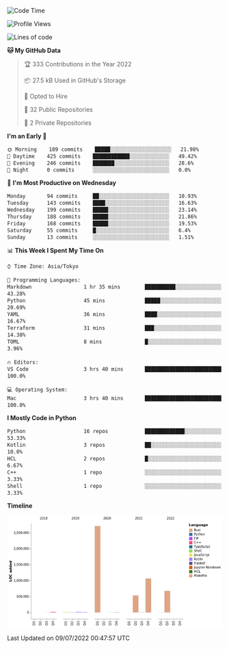 <!--START_SECTION:waka-->
![Code Time](http://img.shields.io/badge/Code%20Time-0%20secs-blue)

![Profile Views](http://img.shields.io/badge/Profile%20Views-1-blue)

![Lines of code](https://img.shields.io/badge/From%20Hello%20World%20I%27ve%20Written-5%20Million%20lines%20of%20code-blue)

**🐱 My GitHub Data** 

> 🏆 333 Contributions in the Year 2022
 > 
> 📦 27.5 kB Used in GitHub's Storage 
 > 
> 💼 Opted to Hire
 > 
> 📜 32 Public Repositories 
 > 
> 🔑 2 Private Repositories  
 > 
**I'm an Early 🐤** 

```text
🌞 Morning    189 commits    █████░░░░░░░░░░░░░░░░░░░░   21.98% 
🌆 Daytime    425 commits    ████████████░░░░░░░░░░░░░   49.42% 
🌃 Evening    246 commits    ███████░░░░░░░░░░░░░░░░░░   28.6% 
🌙 Night      0 commits      ░░░░░░░░░░░░░░░░░░░░░░░░░   0.0%

```
📅 **I'm Most Productive on Wednesday** 

```text
Monday       94 commits     ██░░░░░░░░░░░░░░░░░░░░░░░   10.93% 
Tuesday      143 commits    ████░░░░░░░░░░░░░░░░░░░░░   16.63% 
Wednesday    199 commits    █████░░░░░░░░░░░░░░░░░░░░   23.14% 
Thursday     188 commits    █████░░░░░░░░░░░░░░░░░░░░   21.86% 
Friday       168 commits    █████░░░░░░░░░░░░░░░░░░░░   19.53% 
Saturday     55 commits     █░░░░░░░░░░░░░░░░░░░░░░░░   6.4% 
Sunday       13 commits     ░░░░░░░░░░░░░░░░░░░░░░░░░   1.51%

```


📊 **This Week I Spent My Time On** 

```text
⌚︎ Time Zone: Asia/Tokyo

💬 Programming Languages: 
Markdown                 1 hr 35 mins        ██████████░░░░░░░░░░░░░░░   43.28% 
Python                   45 mins             █████░░░░░░░░░░░░░░░░░░░░   20.69% 
YAML                     36 mins             ████░░░░░░░░░░░░░░░░░░░░░   16.67% 
Terraform                31 mins             ███░░░░░░░░░░░░░░░░░░░░░░   14.38% 
TOML                     8 mins              █░░░░░░░░░░░░░░░░░░░░░░░░   3.96%

🔥 Editors: 
VS Code                  3 hrs 40 mins       █████████████████████████   100.0%

💻 Operating System: 
Mac                      3 hrs 40 mins       █████████████████████████   100.0%

```

**I Mostly Code in Python** 

```text
Python                   16 repos            █████████████░░░░░░░░░░░░   53.33% 
Kotlin                   3 repos             ██░░░░░░░░░░░░░░░░░░░░░░░   10.0% 
HCL                      2 repos             █░░░░░░░░░░░░░░░░░░░░░░░░   6.67% 
C++                      1 repo              ░░░░░░░░░░░░░░░░░░░░░░░░░   3.33% 
Shell                    1 repo              ░░░░░░░░░░░░░░░░░░░░░░░░░   3.33%

```


**Timeline**

![Chart not found](https://raw.githubusercontent.com/kitagawa-hr/kitagawa-hr/main/charts/bar_graph.png) 


 Last Updated on 09/07/2022 00:47:57 UTC
<!--END_SECTION:waka-->
